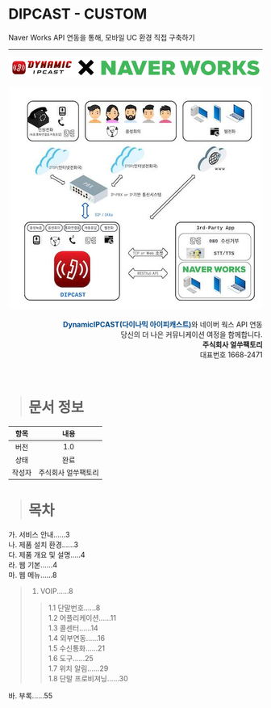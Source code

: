 # DIPCAST - CUSTOM

Naver Works API 연동을 통해, 모바일 UC 환경 직접 구축하기
***
<img src="resources/images/dipcastXnaverworksapi.png" /><br>

<center><img src="resources/images/service-map.jpeg"></center>
<br>
<div style="text-align: right"><span style="color:#00498c"><b>DynamicIPCAST(다이나믹 아이피캐스트)</b></span>와 네이버 웍스 API 연동</div>

<div style="text-align: right">당신의 더 나은 커뮤니케이션 여정을 함께합니다.</div>
<div style="text-align: right"><b>주식회사 얼쑤팩토리</b></div>
<div style="text-align: right">대표번호 1668-2471</div>

<br>
<br>

> # 문서 정보

| 항목 | 내용 |
|:---:|:---:|
| 버전 | 1.0 |
| 상태 | 완료 |
| 작성자 | 주식회사 얼쑤팩토리 |        

     
> # 목차  

가. 서비스 안내......3     
나. 제품 설치 환경......3     
다. 제품 개요 및 설명.....4     
라. 웹 기본......4     
마. 웹 메뉴......8     
>     
> 1. VOIP......8     
>  
> > 1.1 단말번호......8     
> > 1.2 어플리케이션......11     
> > 1.3 콜센터......14     
> > 1.4 외부연동......16     
> > 1.5 수신통화......21     
> > 1.6 도구......25     
> > 1.7 위치 알림......29     
> > 1.8 단말 프로비져닝......30     

바. 부록......55      
